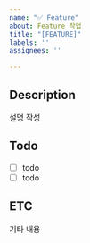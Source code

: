 ```yaml
---
name: "✅ Feature"
about: Feature 작업
title: "[FEATURE]"
labels: ''
assignees: ''

---
```


Description
---
설명 작성

Todo
---
- [ ] todo
- [ ] todo

ETC
---
기타 내용
